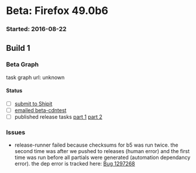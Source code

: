 # Beta: Firefox 49.0b6

### Started: 2016-08-22

## Build 1

### Beta Graph
task graph url: unknown


#### Status
- [ ] [submit to Shipit](https://wiki.mozilla.org/Release:Release_Automation_on_Mercurial:Starting_a_Release#Submit_to_Ship_It)
- [ ] [emailed beta-cdntest](../how-tos/relpro.md#1-email-drivers-re-release-live-on-test-channel)
- [ ] published release tasks [part 1](../how-tos/relpro.md#3-publish-release) [part 2](../how-tos/relpro.md#4-post-release-step)

### Issues
- release-runner failed because checksums for b5 was run twice. the second time was after we pushed to releases (human error) and the first time was run before all partials were generated (automation dependancy error). the dep error is tracked here: [Bug 1297268](https://bugzil.la/1297268)


